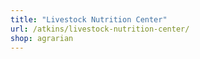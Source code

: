 ```yaml
---
title: "Livestock Nutrition Center"
url: /atkins/livestock-nutrition-center/
shop: agrarian
---
```


